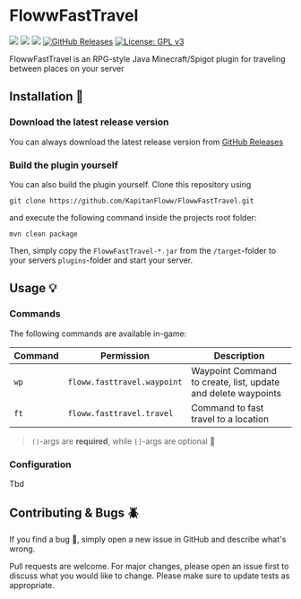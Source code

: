 # FlowwFastTravel

![](https://img.shields.io/badge/Version-1.0.0-lightgrey?style=for-the-badge)
![](https://img.shields.io/badge/Minecraft-1.20.1-brightgreengreen?style=for-the-badge)
![](https://img.shields.io/badge/Java-17-green?style=for-the-badge)
[![GitHub Releases](https://img.shields.io/badge/Github-Releases-yellowgreen?style=for-the-badge)](https://github.com/KapitanFloww/FlowwFastTravel/releases)
[![License: GPL v3](https://img.shields.io/badge/License-GPLv3-blue.svg?style=for-the-badge)](https://www.gnu.org/licenses/gpl-3.0)

FlowwFastTravel is an RPG-style Java Minecraft/Spigot plugin for traveling between places on your server

## Installation :hammer:

### Download the latest release version
You can always download the latest release version from [GitHub Releases](https://github.com/KapitanFloww/FlowwFastTravel/releases)

### Build the plugin yourself
You can also build the plugin yourself.
Clone this repository using
```shell
git clone https://github.com/KapitanFloww/FlowwFastTravel.git
``` 
and execute the following command inside the projects root folder:
````shell
mvn clean package
````
Then, simply copy the `FlowwFastTravel-*.jar` from the `/target`-folder to your servers `plugins`-folder and start your server.

## Usage :bulb:

### Commands

The following commands are available in-game:

| Command                     | Permission    | Description                                             |
|-----------------------------|---------------|---------------------------------------------------------|
| `wp`                    | `floww.fasttravel.waypoint` | Waypoint Command to create, list, update and delete waypoints |
| `ft`                    | `floww.fasttravel.travel` | Command to fast travel to a location |

> `()`-args are **required**, while `[]`-args are optional :mag_right:

### Configuration

Tbd

## Contributing & Bugs :beetle:
If you find a bug :bug:, simply open a new issue in GitHub and describe what's wrong.

Pull requests are welcome. For major changes, please open an issue first to discuss what you would like to change.
Please make sure to update tests as appropriate.